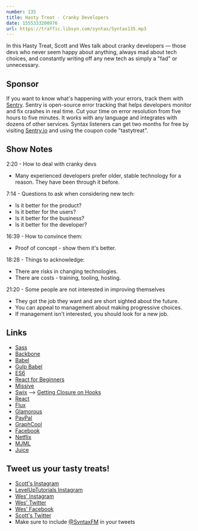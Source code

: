 ```yaml
---
number: 135
title: Hasty Treat - Cranky Developers
date: 1555333200976
url: https://traffic.libsyn.com/syntax/Syntax135.mp3
---
```


In this Hasty Treat, Scott and Wes talk about cranky developers — those devs who never seem happy about anything, always mad about tech choices, and constantly writing off any new tech as simply a "fad" or unnecessary. 

## Sponsor
If you want to know what's happening with your errors, track them with [Sentry](https://sentry.io/). Sentry is open-source error tracking that helps developers monitor and fix crashes in real time. Cut your time on error resolution from five hours to five minutes. It works with any language and integrates with dozens of other services. Syntax listeners can get two months for free by visiting [Sentry.io](https://sentry.io/) and using the coupon code "tastytreat".

## Show Notes

2:20 - How to deal with cranky devs

* Many experienced developers prefer older, stable technology for a reason. They have been through it before. 

7:14 - Questions to ask when considering new tech:

* Is it better for the product?
* Is it better for the users?
* Is it better for the business?
* Is it better for the developer?

16:39 - How to convince them:

* Proof of concept - show them it's better.

18:28 - Things to acknowledge:

* There are risks in changing technologies.
* There are costs - training, tooling, hosting.

21:20 - Some people are not interested in improving themselves

* They got the job they want and are short sighted about the future.
* You can appeal to management about making progressive choices.
* If management isn't interested, you should look for a new job.

## Links
* [Sass](https://sass-lang.com/)
* [Backbone](https://backbonejs.org/)
* [Babel](https://babeljs.io/)
* [Gulp Babel](https://github.com/babel/gulp-babel)
* [ES6](https://es6.io/)
* [React for Beginners](https://reactforbeginners.com/)
* [Missive](https://missiveapp.com/)
* [Swix](https://www.swixsport.com/) --> [Getting Closure on Hooks](https://youtu.be/Wt4kuspJIxY?t=3184)
* [React](https://reactjs.org/)
* [Flux](https://justgetflux.com/)
* [Glamorous](https://glamorous.rocks/)
* [PayPal](https://www.paypal.com/)
* [GraphCool](https://www.graph.cool/)
* [Facebook](https://www.facebook.com/)
* [Netflix](https://www.netflix.com/)
* [MJML](https://mjml.io/)
* [Juice](https://github.com/Automattic/juice)

## Tweet us your tasty treats!
* [Scott's Instagram](https://www.instagram.com/stolinski/)
* [LevelUpTutorials Instagram](https://www.instagram.com/LevelUpTutorials/)
* [Wes' Instagram](https://www.instagram.com/wesbos/)
* [Wes' Twitter](https://twitter.com/wesbos)
* [Wes' Facebook](https://www.facebook.com/wesbos.developer)
* [Scott's Twitter](https://twitter.com/stolinski)
* Make sure to include [@SyntaxFM](https://twitter.com/SyntaxFM) in your tweets
